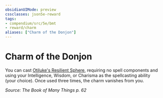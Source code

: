 ```yaml
---
obsidianUIMode: preview
cssclasses: json5e-reward
tags:
- compendium/src/5e/bmt
- reward/charm
aliases: ["Charm of the Donjon"]
---
```

# Charm of the Donjon

You can cast [Otiluke's Resilient Sphere](2-Mechanics/CLI/spells/otilukes-resilient-sphere.md), requiring no spell components and using your Intelligence, Wisdom, or Charisma as the spellcasting ability (your choice). Once used three times, the charm vanishes from you.

*Source: The Book of Many Things p. 62*